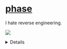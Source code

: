 # [phase](https://e-z.bio/phase)
I hate reverse engineering.

![](https://komarev.com/ghpvc/?username=notcarlton)

<details>
<a href="https://discord.com/users/1100905690299633704">
  <img src="https://lanyard-profile-readme.vercel.app/api/1100905690299633704" align="left" />
</a>
</details>
